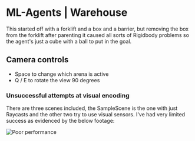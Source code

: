 # ML-Agents | Warehouse

This started off with a forklift and a box and a barrier, but removing the box from the forklift after parenting it caused all sorts of Rigidbody problems so the agent's just a cube with a ball to put in the goal.

## Camera controls
* Space to change which arena is active
* Q / E to rotate the view 90 degrees

### Unsuccessful attempts at visual encoding
There are three scenes included, the SampleScene is the one with just Raycasts and the other two try to use visual sensors. I've had very limited success as evidenced by the below footage:

![Poor performance](https://gfycat.com/threadbareglisteningboa)
